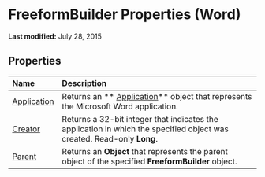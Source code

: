 
# FreeformBuilder Properties (Word)

 **Last modified:** July 28, 2015


## Properties



|**Name**|**Description**|
|:-----|:-----|
| [Application](6a8abf6c-5e9a-9b5e-d122-9998d110b050.md)|Returns an  ** [Application](d1cf6f8f-4e88-bf01-93b4-90a83f79cb44.md)** object that represents the Microsoft Word application.|
| [Creator](f0e2b402-4de4-b864-ea35-8fc3c6e97a1e.md)|Returns a 32-bit integer that indicates the application in which the specified object was created. Read-only  **Long**.|
| [Parent](0958b71d-383f-1f42-31d5-5b7236334029.md)|Returns an  **Object** that represents the parent object of the specified **FreeformBuilder** object.|
